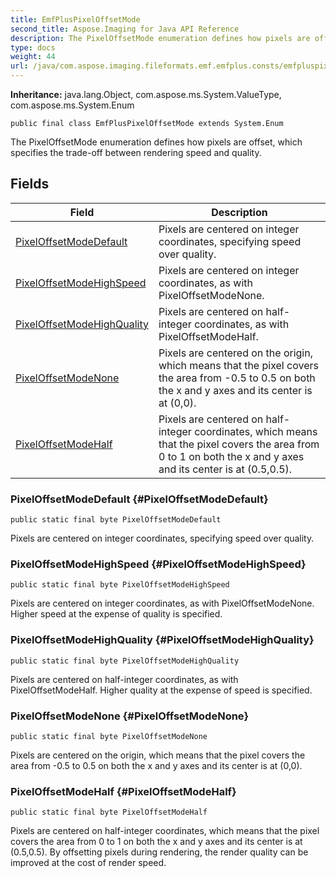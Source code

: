 ```yaml
---
title: EmfPlusPixelOffsetMode
second_title: Aspose.Imaging for Java API Reference
description: The PixelOffsetMode enumeration defines how pixels are offset which specifies the trade-off between rendering speed and quality.
type: docs
weight: 44
url: /java/com.aspose.imaging.fileformats.emf.emfplus.consts/emfpluspixeloffsetmode/
---
```

**Inheritance:**
java.lang.Object, com.aspose.ms.System.ValueType, com.aspose.ms.System.Enum
```
public final class EmfPlusPixelOffsetMode extends System.Enum
```

The PixelOffsetMode enumeration defines how pixels are offset, which specifies the trade-off between rendering speed and quality.
## Fields

| Field | Description |
| --- | --- |
| [PixelOffsetModeDefault](#PixelOffsetModeDefault) | Pixels are centered on integer coordinates, specifying speed over quality. |
| [PixelOffsetModeHighSpeed](#PixelOffsetModeHighSpeed) | Pixels are centered on integer coordinates, as with PixelOffsetModeNone. |
| [PixelOffsetModeHighQuality](#PixelOffsetModeHighQuality) | Pixels are centered on half-integer coordinates, as with PixelOffsetModeHalf. |
| [PixelOffsetModeNone](#PixelOffsetModeNone) | Pixels are centered on the origin, which means that the pixel covers the area from -0.5 to 0.5 on both the x and y axes and its center is at (0,0). |
| [PixelOffsetModeHalf](#PixelOffsetModeHalf) | Pixels are centered on half-integer coordinates, which means that the pixel covers the area from 0 to 1 on both the x and y axes and its center is at (0.5,0.5). |
### PixelOffsetModeDefault {#PixelOffsetModeDefault}
```
public static final byte PixelOffsetModeDefault
```


Pixels are centered on integer coordinates, specifying speed over quality.

### PixelOffsetModeHighSpeed {#PixelOffsetModeHighSpeed}
```
public static final byte PixelOffsetModeHighSpeed
```


Pixels are centered on integer coordinates, as with PixelOffsetModeNone. Higher speed at the expense of quality is specified.

### PixelOffsetModeHighQuality {#PixelOffsetModeHighQuality}
```
public static final byte PixelOffsetModeHighQuality
```


Pixels are centered on half-integer coordinates, as with PixelOffsetModeHalf. Higher quality at the expense of speed is specified.

### PixelOffsetModeNone {#PixelOffsetModeNone}
```
public static final byte PixelOffsetModeNone
```


Pixels are centered on the origin, which means that the pixel covers the area from -0.5 to 0.5 on both the x and y axes and its center is at (0,0).

### PixelOffsetModeHalf {#PixelOffsetModeHalf}
```
public static final byte PixelOffsetModeHalf
```


Pixels are centered on half-integer coordinates, which means that the pixel covers the area from 0 to 1 on both the x and y axes and its center is at (0.5,0.5). By offsetting pixels during rendering, the render quality can be improved at the cost of render speed.

